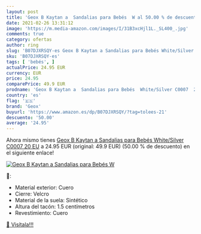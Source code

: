 ```yaml
---
layout: post
title: 'Geox B Kaytan a  Sandalias para Bebés  W al 50.00 % de descuento'
date: 2021-02-26 13:31:12
image: 'https://m.media-amazon.com/images/I/31B3xcHjl1L._SL400_.jpg'
comments: true
category: ofertas
author: ring
slug: 'B07DJXRSQY-es Geox B Kaytan a Sandalias para Bebés White/Silver C0007 20 EU'
sku: 'B07DJXRSQY-es'
tags: [ 'bebés', ]
actualPrice: 24.95 EUR
currency: EUR
price: 24.95
comparePrice: 49.9 EUR
prodname: 'Geox B Kaytan a  Sandalias para Bebés  White/Silver C0007  20 EU'
country: 'es'
flag: '🇪🇸'
brand: 'Geox'
buyurl: 'https://www.amazon.es/dp/B07DJXRSQY/?tag=tolees-21'
descuento: '50.00'
average: '24.95'
---
```


Ahora mismo tienes [Geox B Kaytan a  Sandalias para Bebés  White/Silver C0007  20 EU](https://www.amazon.es/dp/B07DJXRSQY/?tag=tolees-21) a 24.95 EUR (original: 49.9 EUR) (50.00 %  de descuento) en el siguiente enlace!

[![Geox B Kaytan a  Sandalias para Bebés  W](https://m.media-amazon.com/images/I/31B3xcHjl1L._SL400_.jpg)](https://www.amazon.es/dp/B07DJXRSQY/?tag=tolees-21)

🔎:

- Material exterior: Cuero
- Cierre: Velcro
- Material de la suela: Sintético
- Altura del tacón: 1.5 centímetros
- Revestimiento: Cuero

[🛒 Visítala!!!](https://www.amazon.es/dp/B07DJXRSQY/?tag=tolees-21)
